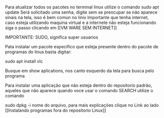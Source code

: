  Para atualizar todos os pacotes no terminal linux utilize o comando sudo apt update
 Será solicitado uma senha, digite sem se preocupar se não aparece sinais na tela, isso é bem comun no linix
	 Importante que tenha internet, caso esteja utilizando maquina virtual e a internete não esteja funcionando siga o passo clicando em [[VM WARE SEM INTERNET]]


IMPORTANTE: SUDO, significa super usuarios

Pata instalar um pacote especifico que esteja presente dentro do pacote de programas do linus basta  digitar:

sudo apt install vlc

Busque em show aplications, nos canto esquerdo da tela para busca pelo programa

Para instalar uma aplicação que não esteja dentro do repositorio padrão,  aqueles que não aparece quando voce usar o comando SEARCH utilize o comando

sudo dpkg -i nome do arquivo, para mais explicações clique no Link ao lado [[Instalando programas fora do repositorio Linux]]

